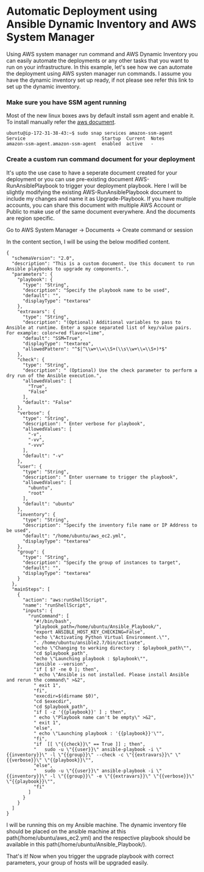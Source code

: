 # Automatic Deployment using Ansible Dynamic Inventory and AWS System Manager

Using AWS system manager run command and AWS Dynamic Inventory you can easily automate the deployments or any other tasks that you want to run on your infrastructure. In this example, let's see how we can automate the deployment using AWS systen manager run commands. I assume you have the dynamic inventory set up ready, if not please see refer this link to set up the dynamic inventory.

### Make sure you have SSM agent running

Most of the new linux boxes aws by default install ssm agent and enable it. To install manually refer the [aws document](https://docs.aws.amazon.com/systems-manager/latest/userguide/sysman-manual-agent-install.html).

```
ubuntu@ip-172-31-38-43:~$ sudo snap services amazon-ssm-agent
Service                            Startup  Current  Notes
amazon-ssm-agent.amazon-ssm-agent  enabled  active   -
```

### Create a custom run command document for your deployment

It's upto the use case to have a seperate document created for your deployment or you can use pre-existing document AWS-RunAnsiblePlaybook to trigger your deployment playbook. Here I will be slightly modifying the existing AWS-RunAnsiblePlaybook document to include my changes and name it as Upgrade-Playbook. If you have multiple accounts, you can share this document with multiple AWS Account or Public to make use of the same document everywhere. And the documents are region specific.

Go to AWS System Manager -> Documents -> Create command or session



In the content section, I will be using the below modified content.

```
{
  "schemaVersion": "2.0",
  "description": "This is a custom document. Use this document to run Ansible playbooks to upgrade my components.",
  "parameters": {
    "playbook": {
      "type": "String",
      "description": "Specify the playbook name to be used",
      "default": "",
      "displayType": "textarea"
    },
    "extravars": {
      "type": "String",
      "description": "(Optional) Additional variables to pass to Ansible at runtime. Enter a space separated list of key/value pairs. For example: color=red flavor=lime",
      "default": "SSM=True",
      "displayType": "textarea",
      "allowedPattern": "^$|^\\w+\\=\\S+(\\s\\w+\\=\\S+)*$"
    },
    "check": {
      "type": "String",
      "description": " (Optional) Use the check parameter to perform a dry run of the Ansible execution.",
      "allowedValues": [
        "True",
        "False"
      ],
      "default": "False"
    },
    "verbose": {
      "type": "String",
      "description": " Enter verbose for playbook",
      "allowedValues": [
        "-v",
        "-vv",
        "-vvv"
      ],
      "default": "-v"
    },
    "user": {
      "type": "String",
      "description": " Enter username to trigger the playbook",
      "allowedValues": [
        "ubuntu",
        "root"
      ],
      "default": "ubuntu"
    },
    "inventory": {
      "type": "String",
      "description": "Specify the inventory file name or IP Address to be used",
      "default": "/home/ubuntu/aws_ec2.yml",
      "displayType": "textarea"
    },
    "group": {
      "type": "String",
      "description": "Specify the group of instances to target",
      "default": "",
      "displayType": "textarea"
    }
  },
  "mainSteps": [
    {
      "action": "aws:runShellScript",
      "name": "runShellScript",
      "inputs": {
        "runCommand": [
          "#!/bin/bash",
          "playbook_path=/home/ubuntu/Ansible_Playbook/",
          "export ANSIBLE_HOST_KEY_CHECKING=False",
          "echo \"Activating Python Virtual Environment.\"",
          ". /home/ubuntu/ansible2.7/bin/activate",
          "echo \"Changing to working directory : $playbook_path\"",
          "cd $playbook_path",
          "echo \"Launching playbook : $playbook\"",
          "ansible --version",
          "if [ $? -ne 0 ]; then",
          " echo \"Ansible is not installed. Please install Ansible and rerun the command\" >&2",
          " exit 1",
          "fi",
          "execdir=$(dirname $0)",
          "cd $execdir",
          "cd $playbook_path",
          "if [ -z '{{playbook}}' ] ; then",
          " echo \"Playbook name can't be empty\" >&2",
          " exit 1",
          "else",
          " echo \"Launching playbook : '{{playbook}}'\"",
          "fi",
          "if  [[ \"{{check}}\" == True ]] ; then",
          "   sudo -u \"{{user}}\" ansible-playbook -i \"{{inventory}}\" -l \"{{group}}\" --check -c \"{{extravars}}\" \"{{verbose}}\" \"{{playbook}}\"",
          "else",
          "   sudo -u \"{{user}}\" ansible-playbook -i \"{{inventory}}\" -l \"{{group}}\" -e \"{{extravars}}\" \"{{verbose}}\" \"{{playbook}}\"",
          "fi"
        ]
      }
    }
  ]
}
```

I will be running this on my Ansible machine. The dynamic inventory file should be placed on the ansible machine at this path(/home/ubuntu/aws_ec2.yml) and the respective playbook should be available in this path(/home/ubuntu/Ansible_Playbook/).

That's it! Now when you trigger the upgrade playbook with correct parameters, your group of hosts will be upgraded easily.
